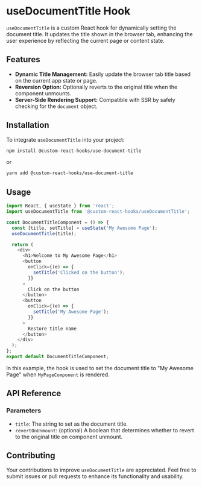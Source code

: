# useDocumentTitle Hook

`useDocumentTitle` is a custom React hook for dynamically setting the document title. It updates the title shown in the browser tab, enhancing the user experience by reflecting the current page or content state.

## Features

- **Dynamic Title Management:** Easily update the browser tab title based on the current app state or page.
- **Reversion Option:** Optionally reverts to the original title when the component unmounts.
- **Server-Side Rendering Support:** Compatible with SSR by safely checking for the `document` object.

## Installation

To integrate `useDocumentTitle` into your project:

```bash
npm install @custom-react-hooks/use-document-title
```

or

```bash
yarn add @custom-react-hooks/use-document-title
```

## Usage

```typescript
import React, { useState } from 'react';
import useDocumentTitle from '@custom-react-hooks/useDocumentTitle';

const DocumentTitleComponent = () => {
  const [title, setTitle] = useState('My Awesome Page');
  useDocumentTitle(title);

  return (
    <div>
      <h1>Welcome to My Awesome Page</h1>
      <button
        onClick={(e) => {
          setTitle('Clicked on the button');
        }}
      >
        Click on the button
      </button>
      <button
        onClick={(e) => {
          setTitle('My Awesome Page');
        }}
      >
        Restore title name
      </button>
    </div>
  );
};
export default DocumentTitleComponent;
```

In this example, the hook is used to set the document title to "My Awesome Page" when `MyPageComponent` is rendered.

## API Reference

### Parameters

- `title`: The string to set as the document title.
- `revertOnUnmount`: (optional) A boolean that determines whether to revert to the original title on component unmount.

## Contributing

Your contributions to improve `useDocumentTitle` are appreciated. Feel free to submit issues or pull requests to enhance its functionality and usability.